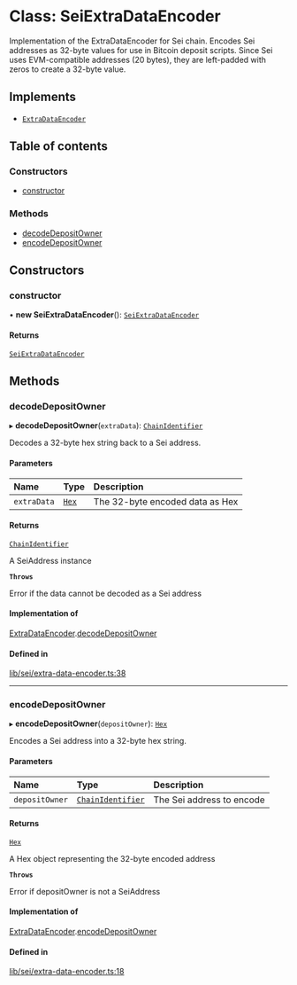 # Class: SeiExtraDataEncoder

Implementation of the ExtraDataEncoder for Sei chain.
Encodes Sei addresses as 32-byte values for use in Bitcoin deposit scripts.
Since Sei uses EVM-compatible addresses (20 bytes), they are left-padded
with zeros to create a 32-byte value.

## Implements

- [`ExtraDataEncoder`](../interfaces/ExtraDataEncoder.md)

## Table of contents

### Constructors

- [constructor](SeiExtraDataEncoder.md#constructor)

### Methods

- [decodeDepositOwner](SeiExtraDataEncoder.md#decodedepositowner)
- [encodeDepositOwner](SeiExtraDataEncoder.md#encodedepositowner)

## Constructors

### constructor

• **new SeiExtraDataEncoder**(): [`SeiExtraDataEncoder`](SeiExtraDataEncoder.md)

#### Returns

[`SeiExtraDataEncoder`](SeiExtraDataEncoder.md)

## Methods

### decodeDepositOwner

▸ **decodeDepositOwner**(`extraData`): [`ChainIdentifier`](../interfaces/ChainIdentifier.md)

Decodes a 32-byte hex string back to a Sei address.

#### Parameters

| Name | Type | Description |
| :------ | :------ | :------ |
| `extraData` | [`Hex`](Hex.md) | The 32-byte encoded data as Hex |

#### Returns

[`ChainIdentifier`](../interfaces/ChainIdentifier.md)

A SeiAddress instance

**`Throws`**

Error if the data cannot be decoded as a Sei address

#### Implementation of

[ExtraDataEncoder](../interfaces/ExtraDataEncoder.md).[decodeDepositOwner](../interfaces/ExtraDataEncoder.md#decodedepositowner)

#### Defined in

[lib/sei/extra-data-encoder.ts:38](typescript/src/lib/sei/extra-data-encoder.ts#L38)

___

### encodeDepositOwner

▸ **encodeDepositOwner**(`depositOwner`): [`Hex`](Hex.md)

Encodes a Sei address into a 32-byte hex string.

#### Parameters

| Name | Type | Description |
| :------ | :------ | :------ |
| `depositOwner` | [`ChainIdentifier`](../interfaces/ChainIdentifier.md) | The Sei address to encode |

#### Returns

[`Hex`](Hex.md)

A Hex object representing the 32-byte encoded address

**`Throws`**

Error if depositOwner is not a SeiAddress

#### Implementation of

[ExtraDataEncoder](../interfaces/ExtraDataEncoder.md).[encodeDepositOwner](../interfaces/ExtraDataEncoder.md#encodedepositowner)

#### Defined in

[lib/sei/extra-data-encoder.ts:18](typescript/src/lib/sei/extra-data-encoder.ts#L18)
